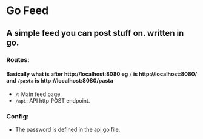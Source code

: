 # Go Feed
## A simple feed you can post stuff on. written in go.
### Routes:
#### Basically what is after http<span>://localhost:8080</span> eg `/` is http<span>://localhost:8080/</span> and `/pasta` is http<span>://localhost:8080/</span>pasta
- `/`: Main feed page.
- `/api`: API http POST endpoint.
### Config:
- The password is defined in the  [api.go](https://github.com/alwaysnur/go-feed/blob/main/api/api.go#L29) file.
